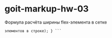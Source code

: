 # goit-markup-hw-03

Формула расчёта ширины flex-элемента в сетке

````css .element { flex-basis: calc((100% - кол-во маржинов в строке * значение маржина) / кол-во
элементов в строке); } ```
````
